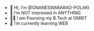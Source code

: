 - 👋 Hi, I’m @GNANESWARARAO-POLAKI
- 👀 I’m NOT  interested in ANYTHING
- 👨‍💼 I am Paursing my B.Tech at GMRIT
- 🌱 I’m currently learning WEB

<!---
GNANESWARARAO-POLAKI/GNANESWARARAO-POLAKI is a ✨ special ✨ repository because its `README.md` (this file) appears on your GitHub profile.
You can click the Preview link to take a look at your changes.
--->
